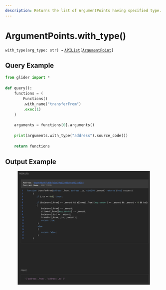 ```yaml
---
description: Returns the list of ArgumentPoints having specified type.
---
```


# ArgumentPoints.with\_type()

`with_type(arg_type: str) →` [`APIList`](../../iterables/apilist.md)`[`[`ArgumentPoint`](../argumentpoint.md)`]`

## Query Example

```python
from glider import *

def query():
    functions = (
        Functions()
        .with_name("transferFrom")
        .exec(1)
    )

    arguments = functions[0].arguments()

    print(arguments.with_type("address").source_code())

    return functions
```

## Output Example

<figure><img src="../../../.gitbook/assets/image (12) (1) (1).png" alt=""><figcaption></figcaption></figure>

